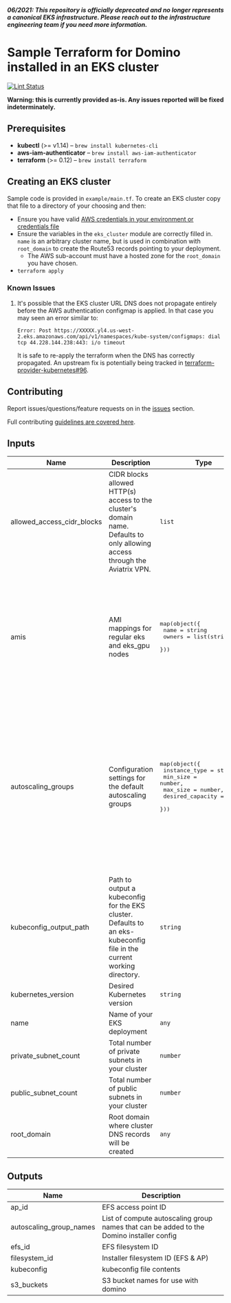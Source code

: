 **_06/2021: This repository is officially deprecated and no longer represents a canonical EKS infrastructure. Please reach out to the infrastructure engineering team if you need more information._** 

# Sample Terraform for Domino installed in an EKS cluster

[![Lint Status](https://github.com/cerebrotech/sample-terraform-eks-domino/workflows/Lint/badge.svg)](https://github.com/cerebrotech/sample-terraform-eks-domino/actions)

**Warning: this is currently provided as-is. Any issues reported will be fixed indeterminately.**

## Prerequisites

- **kubectl** (>= v1.14) – `brew install kubernetes-cli`
- **aws-iam-authenticator** – `brew install aws-iam-authenticator`
- **terraform** (>= 0.12) – `brew install terraform`

## Creating an EKS cluster

Sample code is provided in `example/main.tf`. To create an EKS cluster copy that file to a directory of your choosing and then:

* Ensure you have valid [AWS credentials in your environment or credentials file](https://www.terraform.io/docs/providers/aws/index.html#authentication)
* Ensure the variables in the `eks_cluster` module are correctly filled in. `name` is an arbitrary cluster name, but is used in combination with `root_domain` to create the Route53 records pointing to your deployment.
  * The AWS sub-account must have a hosted zone for the `root_domain` you have chosen.
* `terraform apply`

### Known Issues

1. It's possible that the EKS cluster URL DNS does not propagate entirely before the AWS authentication configmap is applied. In that case you may seen an error similar to:
    ```
    Error: Post https://XXXXX.yl4.us-west-2.eks.amazonaws.com/api/v1/namespaces/kube-system/configmaps: dial tcp 44.228.144.238:443: i/o timeout
    ```
    It is safe to re-apply the terraform when the DNS has correctly propagated. An upstream fix is potentially being tracked in [terraform-provider-kubernetes#96](https://github.com/terraform-providers/terraform-provider-kubernetes/issues/96).

## Contributing

Report issues/questions/feature requests on in the [issues](https://github.com/cerebrotech/sample-terraform-eks-domino/issues/new) section.

Full contributing [guidelines are covered here](https://github.com/cerebrotech/sample-terraform-eks-domino/blob/master/CONTRIBUTING.md).

## Inputs

| Name | Description | Type | Default | Required |
|------|-------------|------|---------|:--------:|
| allowed\_access\_cidr\_blocks | CIDR blocks allowed HTTP(s) access to the cluster's domain name. Defaults to only allowing access through the Aviatrix VPN. | `list` | <pre>[<br>  "52.206.158.130/32",<br>  "52.25.178.121/32",<br>  "52.56.39.158/32",<br>  "13.126.91.85/32"<br>]</pre> | no |
| amis | AMI mappings for regular eks and eks\_gpu nodes | <pre>map(object({<br>    name   = string<br>    owners = list(string)<br>  }))</pre> | <pre>{<br>  "eks": {<br>    "name": "amazon-eks-node-%s-v*",<br>    "owners": [<br>      "602401143452"<br>    ]<br>  },<br>  "eks_gpu": {<br>    "name": "amazon-eks-gpu-node-%s-v*",<br>    "owners": [<br>      "602401143452"<br>    ]<br>  }<br>}</pre> | no |
| autoscaling\_groups | Configuration settings for the default autoscaling groups | <pre>map(object({<br>    instance_type    = string,<br>    min_size         = number,<br>    max_size         = number,<br>    desired_capacity = number<br>  }))</pre> | <pre>{<br>  "compute": {<br>    "desired_capacity": 0,<br>    "instance_type": "m5.2xlarge",<br>    "max_size": 10,<br>    "min_size": 0<br>  },<br>  "gpu": {<br>    "desired_capacity": 0,<br>    "instance_type": "p3.2xlarge",<br>    "max_size": 1,<br>    "min_size": 0<br>  },<br>  "platform": {<br>    "desired_capacity": 1,<br>    "instance_type": "m5.2xlarge",<br>    "max_size": 1,<br>    "min_size": 0<br>  }<br>}</pre> | no |
| kubeconfig\_output\_path | Path to output a kubeconfig for the EKS cluster. Defaults to an eks-kubeconfig file in the current working directory. | `string` | `""` | no |
| kubernetes\_version | Desired Kubernetes version | `string` | `"1.16"` | no |
| name | Name of your EKS deployment | `any` | n/a | yes |
| private\_subnet\_count | Total number of private subnets in your cluster | `number` | `3` | no |
| public\_subnet\_count | Total number of public subnets in your cluster | `number` | `3` | no |
| root\_domain | Root domain where cluster DNS records will be created | `any` | n/a | yes |

## Outputs

| Name | Description |
|------|-------------|
| ap\_id | EFS access point ID |
| autoscaling\_group\_names | List of compute autoscaling group names that can be added to the Domino installer config |
| efs\_id | EFS filesystem ID |
| filesystem\_id | Installer filesystem ID (EFS & AP) |
| kubeconfig | kubeconfig file contents |
| s3\_buckets | S3 bucket names for use with domino |
